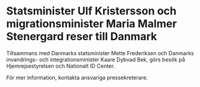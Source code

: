 # Statsminister Ulf Kristersson och migrationsminister Maria Malmer Stenergard reser till Danmark

Tillsammans med Danmarks statsminister Mette Frederiksen och Danmarks invandrings- och integrationsminister Kaare Dybvad Bek, görs besök på Hjemrejsestyrelsen och Nationalt ID Center.

För mer information, kontakta ansvariga pressekreterare.

